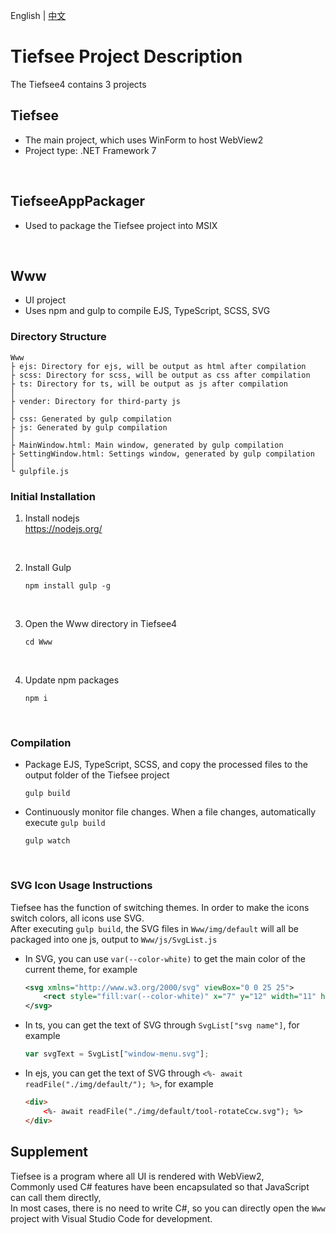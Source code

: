 English | [中文](Building.zh_TW.md)

# Tiefsee Project Description

The Tiefsee4 contains 3 projects

## Tiefsee
- The main project, which uses WinForm to host WebView2
- Project type: .NET Framework 7

<br>

## TiefseeAppPackager
- Used to package the Tiefsee project into MSIX

<br>

## Www
- UI project
- Uses npm and gulp to compile EJS, TypeScript, SCSS, SVG

### Directory Structure
```
Www 
├ ejs: Directory for ejs, will be output as html after compilation
├ scss: Directory for scss, will be output as css after compilation
├ ts: Directory for ts, will be output as js after compilation
│
├ vender: Directory for third-party js
│
├ css: Generated by gulp compilation
├ js: Generated by gulp compilation
│
├ MainWindow.html: Main window, generated by gulp compilation
├ SettingWindow.html: Settings window, generated by gulp compilation
│
└ gulpfile.js
```

### Initial Installation

1. Install nodejs<br>
	https://nodejs.org/

<br>

2. Install Gulp
	```
	npm install gulp -g	
	```

<br>

3. Open the Www directory in Tiefsee4
	```
	cd Www
	```
<br>

4. Update npm packages
	```
	npm i
	```

<br>

### Compilation

- Package EJS, TypeScript, SCSS, and copy the processed files to the output folder of the Tiefsee project
	```
	gulp build
	```

- Continuously monitor file changes. When a file changes, automatically execute `gulp build`
	```
	gulp watch
	```

<br>


### SVG Icon Usage Instructions
Tiefsee has the function of switching themes. In order to make the icons switch colors, all icons use SVG.  
After executing `gulp build`, the SVG files in `Www/img/default` will all be packaged into one js, output to `Www/js/SvgList.js`  

- In SVG, you can use `var(--color-white)` to get the main color of the current theme, for example
	```svg
	<svg xmlns="http://www.w3.org/2000/svg" viewBox="0 0 25 25">
		<rect style="fill:var(--color-white)" x="7" y="12" width="11" height="1"/>
	</svg>
	```

- In ts, you can get the text of SVG through `SvgList["svg name"]`, for example
	```javascript
	var svgText = SvgList["window-menu.svg"];
	```

- In ejs, you can get the text of SVG through `<%- await readFile("./img/default/"); %>`, for example
	```html
	<div>
		<%- await readFile("./img/default/tool-rotateCcw.svg"); %>
	</div>
	```
	
## Supplement

Tiefsee is a program where all UI is rendered with WebView2, <br>
Commonly used C# features have been encapsulated so that JavaScript can call them directly, <br>
In most cases, there is no need to write C#, so you can directly open the `Www` project with Visual Studio Code for development.
